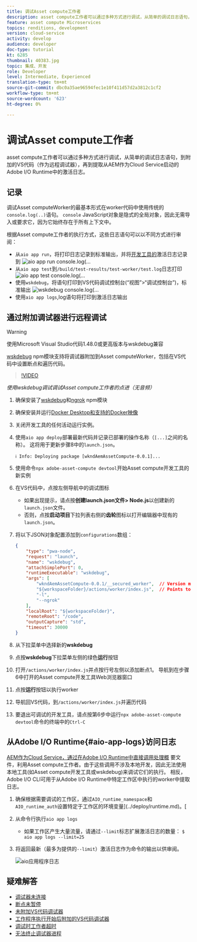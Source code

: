 ```yaml
---
title: 调试Asset compute工作者
description: asset compute工作者可以通过多种方式进行调试，从简单的调试日志语句，到附加的VS代码（作为远程调试器），再到提取从AEM作为Cloud Service启动的Adobe I/O Runtime中的激活日志。
feature: asset compute Microservices
topics: renditions, development
version: cloud-service
activity: develop
audience: developer
doc-type: tutorial
kt: 6285
thumbnail: 40383.jpg
topic: 集成、开发
role: Developer
level: Intermediate, Experienced
translation-type: tm+mt
source-git-commit: dbc0a35ae96594fec1e10f411d57d2a3812c1cf2
workflow-type: tm+mt
source-wordcount: '623'
ht-degree: 0%

---
```



# 调试Asset compute工作者

asset compute工作者可以通过多种方式进行调试，从简单的调试日志语句，到附加的VS代码（作为远程调试器），再到提取从AEM作为Cloud Service启动的Adobe I/O Runtime中的激活日志。

## 记录

调试Asset computeWorker的最基本形式在worker代码中使用传统的`console.log(..)`语句。 `console` JavaScript对象是隐式的全局对象，因此无需导入或要求它，因为它始终存在于所有上下文中。

根据Asset compute工作者的执行方式，这些日志语句可以以不同方式进行审阅：

+ 从`aio app run`，将打印日志记录到标准输出，并将[开发工具的](../develop/development-tool.md)激活日志记录到
   ![aio app run console.log(...](./assets/debug/console-log__aio-app-run.png)
+ 从`aio app test`到`/build/test-results/test-worker/test.log`日志打印
   ![aio app test console.log(...](./assets/debug/console-log__aio-app-test.png)
+ 使用`wskdebug`，将语句打印到VS代码调试控制台(“视图”>“调试控制台”)，标准输出
   ![wskdebug console.log(...](./assets/debug/console-log__wskdebug.png)
+ 使用`aio app logs`,log语句将打印到激活日志输出

## 通过附加调试器进行远程调试

>[!WARNING]
>
>使用Microsoft Visual Studio代码1.48.0或更高版本与wskdebug兼容

[wskdebug](https://www.npmjs.com/package/@openwhisk/wskdebug) npm模块支持将调试器附加到Asset computeWorker，包括在VS代码中设置断点和遍历代码。

>[!VIDEO](https://video.tv.adobe.com/v/40383/?quality=12&learn=on)

_使用wskdebug调试调试Asset compute工作者的点进（无音频）_

1. 确保安装了[wskdebug](../set-up/development-environment.md#wskdebug)和[ngrok](../set-up/development-environment.md#ngork) npm模块
1. 确保安装并运行[Docker Desktop和支持的Docker映像](../set-up/development-environment.md#docker)
1. 关闭开发工具的任何活动运行实例。
1. 使用`aio app deploy`部署最新代码并记录已部署的操作名称（`[...]`之间的名称）。 这将用于更新步骤8中的`launch.json`。

   ```
   ℹ Info: Deploying package [wkndAemAssetCompute-0.0.1]...
   ```


1. 使用命令`npx adobe-asset-compute devtool`开始Asset compute开发工具的新实例
1. 在VS代码中，点按左侧导航中的调试图标
   + 如果出现提示，请点按&#x200B;__创建launch.json文件> Node.js__&#x200B;以创建新的`launch.json`文件。
   + 否则，点按&#x200B;__启动项目__&#x200B;下拉列表右侧的&#x200B;__齿轮__&#x200B;图标以打开编辑器中现有的`launch.json`。
1. 将以下JSON对象配置添加到`configurations`数组：

   ```json
   {
       "type": "pwa-node",
       "request": "launch",
       "name": "wskdebug",
       "attachSimplePort": 0,
       "runtimeExecutable": "wskdebug",
       "args": [
           "wkndAemAssetCompute-0.0.1/__secured_worker",  // Version must match your Asset Compute worker's version
           "${workspaceFolder}/actions/worker/index.js",  // Points to your worker
           "-l",
           "--ngrok"
       ],
       "localRoot": "${workspaceFolder}",
       "remoteRoot": "/code",
       "outputCapture": "std",
       "timeout": 30000
   }
   ```

1. 从下拉菜单中选择新的&#x200B;__wskdebug__
1. 点按&#x200B;__wskdebug__&#x200B;下拉菜单左侧的绿色&#x200B;__运行__&#x200B;按钮
1. 打开`/actions/worker/index.js`并点按行号左侧以添加断点1。 导航到在步骤6中打开的Asset compute开发工具Web浏览器窗口
1. 点按&#x200B;__运行__&#x200B;按钮以执行worker
1. 导航回VS代码，到`/actions/worker/index.js`并遍历代码
1. 要退出可调试的开发工具，请点按第6步中运行`npx adobe-asset-compute devtool`命令的终端中的`Ctrl-C`

## 从Adobe I/O Runtime{#aio-app-logs}访问日志

[AEM作为Cloud Service，通过在Adobe I/O Runtime中直接调用处理概](../deploy/processing-profiles.md) 要文件，利用Asset compute工作者。由于这些调用不涉及本地开发，因此无法使用本地工具(如Asset compute开发工具或wskdebug)来调试它们的执行。 相反，Adobe I/O CLI可用于从Adobe I/O Runtime中特定工作区中执行的worker中提取日志。

1. 确保根据需要调试的工作区，通过`AIO_runtime_namespace`和`AIO_runtime_auth`设置特定于工作区的环境变量](../deploy/runtime.md)。[
1. 从命令行执行`aio app logs`
   + 如果工作区产生大量流量，请通过`--limit`标志扩展激活日志的数量：
      `$ aio app logs --limit=25`
1. 将返回最新（最多为提供的`--limit`）激活日志作为命令的输出以供审阅。

   ![aio应用程序日志](./assets/debug/aio-app-logs.png)

## 疑难解答

+ [调试器未连接](../troubleshooting.md#debugger-does-not-attach)
+ [断点未暂停](../troubleshooting.md#breakpoints-no-pausing)
+ [未附加VS代码调试器](../troubleshooting.md#vs-code-debugger-not-attached)
+ [工作程序执行开始后附加的VS代码调试器](../troubleshooting.md#vs-code-debugger-attached-after-worker-execution-began)
+ [调试时工作者超时](../troubleshooting.md#worker-times-out-while-debugging)
+ [无法终止调试器进程](../troubleshooting.md#cannot-terminate-debugger-process)

